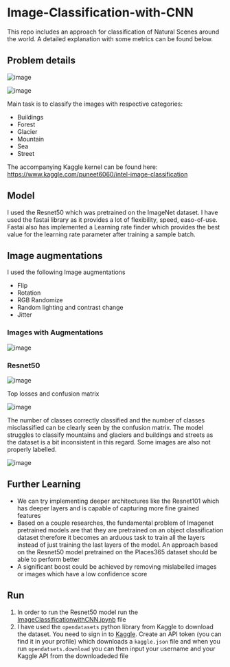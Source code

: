 # Image-Classification-with-CNN

This repo includes an approach for classification of Natural Scenes around the world. A detailed explanation with some metrics can be found below. 

## Problem details


![image](https://user-images.githubusercontent.com/68281371/142773289-307c598e-e25f-4da6-b46b-fd16011ee01e.png)

![image](https://user-images.githubusercontent.com/68281371/142773624-1bab963b-d00d-4024-a51e-4147d9e326ed.png)

Main task is to classify the images with respective categories:

- Buildings
- Forest 
- Glacier
- Mountain 
- Sea
- Street

The accompanying Kaggle kernel can be found here: https://www.kaggle.com/puneet6060/intel-image-classification

## Model 

I used the Resnet50 which was pretrained on the ImageNet dataset. I have used the fastai library as it provides a lot of flexibility, speed, easo-of-use. Fastai also has implemented a Learning rate finder which provides the best value for the learning rate parameter after training a sample batch. 

## Image augmentations 

I used the following Image augmentations

- Flip 
- Rotation 
- RGB Randomize
- Random lighting and contrast change
- Jitter

### Images with Augmentations
![image](https://user-images.githubusercontent.com/68281371/142777425-a76f9aaf-6a62-4865-9397-901515d2ebe9.png)

### Resnet50 
![image](https://user-images.githubusercontent.com/68281371/142839898-6b53404a-062a-468b-8138-af96381ea765.png)

Top losses and confusion matrix 

![image](https://user-images.githubusercontent.com/68281371/142841337-428cd45e-e9f7-4e74-a1e8-296ac04a46b0.png)

The number of classes correctly classified and the number of classes misclassified can be clearly seen by the confusion matrix. The model struggles to classify mountains and glaciers and buildings and streets as the dataset is a bit inconsistent in this regard. Some images are also not properly labelled. 

![image](https://user-images.githubusercontent.com/68281371/142841625-43e350d9-c2be-47f0-8713-657e4621e06f.png)

## Further Learning
- We can try implementing deeper architectures like the Resnet101 which has deeper layers and is capable of capturing more fine grained features
- Based on a couple researches, the fundamental problem of Imagenet pretrained models are that they are pretrained on an object classification dataset therefore it becomes an arduous task to train all the layers instead of just training the last layers of the model. An approach based on the Resnet50 model pretrained on the Places365 dataset should be able to perform better
- A significant boost could be achieved by removing mislabelled images or images which have a low confidence score

## Run 

1. In order to run the Resnet50 model run the [ImageClassificationwithCNN.ipynb](https://github.com/x-Surreal/Image-Classification-with-CNN/blob/main/ImageClassificationwithCNN.ipynb) file
2. I have used the `opendatasets` python library from Kaggle to download the dataset. You need to sign in to [Kaggle](https://kaggle.com/). Create an API token (you can find it in your profile) which downloads a `kaggle.json` file and when you run `opendatsets.download` you can then input your username and your Kaggle API from the downloadeded file






